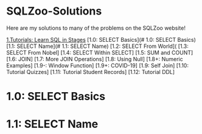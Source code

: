 # SQLZoo-Solutions

Here are my solutions to many of the problems on the SQLZoo website!

[1.Tutorials: Learn SQL in Stages](#real-cool-heading)
  [1.0: SELECT Basics](# 1.0: SELECT Basics)
  [1.1: SELECT Name](# 1.1: SELECT Name)
  [1.2: SELECT From World](
  [1.3: SELECT From Nobel]
  [1.4: SELECT Within SELECT]
  [1.5: SUM and COUNT]
  [1.6: JOIN]
  [1.7: More JOIN Operations]
  [1.8: Using Null]
  [1.8+: Numeric Examples]
  [1.9-: Window Function]
  [1.9+: COVID-19]
  [1.9: Self Join]
  [1.10: Tutorial Quizzes]
  [1.11: Tutorial Student Records]
  [1.12: Tutorial DDL]

# 1.0: SELECT Basics

# 1.1: SELECT Name

